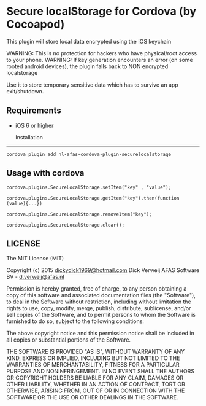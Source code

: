 Secure localStorage for Cordova (by Cocoapod)
==========================
This plugin will store local data encrypted using the IOS keychain

WARNING: This is no protection for hackers who have physical/root access to your phone. 
WARNING: If key generation encounters an error (on some rooted android devices), the plugin falls back to NON encrypted localstorage

Use it to store temporary sensitive data which has to survive an app exit/shutdown. 

Requirements
-------------
- iOS 6 or higher

    Installation
-------------
    cordova plugin add nl-afas-cordova-plugin-securelocalstorage

Usage with cordova
------
    
    cordova.plugins.SecureLocalStorage.setItem("key" , "value");

    cordova.plugins.SecureLocalStorage.getItem("key").then(function (value){...})

    cordova.plugins.SecureLocalStorage.removeItem("key");

    cordova.plugins.SecureLocalStorage.clear();




LICENSE
--------
The MIT License (MIT)

Copyright (c) 2015 dickydick1969@hotmail.com Dick Verweij AFAS Software BV - d.verweij@afas.nl


Permission is hereby granted, free of charge, to any person obtaining a copy of
this software and associated documentation files (the "Software"), to deal in
the Software without restriction, including without limitation the rights to
use, copy, modify, merge, publish, distribute, sublicense, and/or sell copies of
the Software, and to permit persons to whom the Software is furnished to do so,
subject to the following conditions:

The above copyright notice and this permission notice shall be included in all
copies or substantial portions of the Software.

THE SOFTWARE IS PROVIDED "AS IS", WITHOUT WARRANTY OF ANY KIND, EXPRESS OR
IMPLIED, INCLUDING BUT NOT LIMITED TO THE WARRANTIES OF MERCHANTABILITY, FITNESS
FOR A PARTICULAR PURPOSE AND NONINFRINGEMENT. IN NO EVENT SHALL THE AUTHORS OR
COPYRIGHT HOLDERS BE LIABLE FOR ANY CLAIM, DAMAGES OR OTHER LIABILITY, WHETHER
IN AN ACTION OF CONTRACT, TORT OR OTHERWISE, ARISING FROM, OUT OF OR IN
CONNECTION WITH THE SOFTWARE OR THE USE OR OTHER DEALINGS IN THE SOFTWARE.
